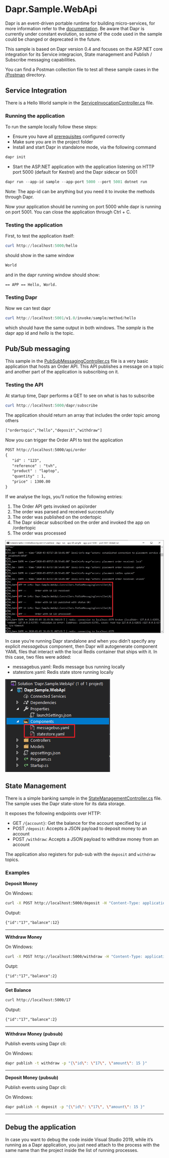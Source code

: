# Dapr.Sample.WebApi

Dapr is an event-driven portable runtime for building micro-services, for more information refer to the [documentation](https://github.com/dapr/docs/). Be aware that Dapr is currently under constant evolution, so some of the code used in the sample could be changed or deprecated in the future.

This sample is based on Dapr version 0.4 and focuses on the ASP.NET core integration for its Service integracion, State management and Publish / Subscribe messaging capabilities.

You can find a Postman collection file to test all these sample cases in the [/Postman](./Postman) directory.

## Service Integration

There is a Hello World sample in the [ServiceInvocationController.cs](./Dapr.Sample.WebApi/Controllers/ServiceInvocationController.cs) file.

### Running the application

To run the sample locally follow these steps:

- Ensure you have all [prerequisites](https://github.com/dapr/docs/blob/master/getting-started/environment-setup.md#prerequisites) configured correctly
- Make sure you are in the project folder
- Install and start Dapr in standalone mode, via the following command

```sh
dapr init
```

- Start the ASP.NET application with the application listening on HTTP port 5000 (default for Kestrel) and the Dapr sidecar on 5001

```powershell
dapr run --app-id sample --app-port 5000 --port 5001 dotnet run
```

Note: The app-id can be anything but you need it to invoke the methods through Dapr.

Now your application should be running on port 5000 while dapr is running on port 5001. You can close the application through Ctrl + C.

### Testing the application

First, to test the application itself:

```powershell
curl http://localhost:5000/hello
```

should show in the same window

```powershell
World
```

and in the dapr running window should show:

```
== APP == Hello, World.
```

### Testing Dapr

Now we can test dapr

```powershell
curl http://localhost:5001/v1.0/invoke/sample/method/hello
```

which should have the same output in both windows.
The *sample* is the dapr app id and *hello* is the topic.

## Pub/Sub messaging

This sample in the [PubSubMessagingController.cs](./Dapr.Sample.WebApi/Controllers/PubSubMessagingController.cs) file is a very basic application that hosts an Order API.  This API publishes a message on a topic and another part of the application is subscribing on it.

### Testing the API

At startup time, Dapr performs a GET to see on what is has to subscribe

```powershell
curl http://localhost:5000/dapr/subscribe
```

 The application should return an array that includes the order topic among others

```txt
["ordertopic","hello","deposit","withdraw"]
```

Now you can trigger the Order API to test the application

```txt
POST http://localhost:5000/api/order
{
   "id" : "123",
   "reference" : "tvh",
   "product" : "laptop",
   "quantity" : 1,
   "price" : 1300.00
}
```

If we analyse the logs, you’ll notice the following entries:

1. The Order API gets invoked on api/order
2. The order was parsed and received successfully
3. The order was published on the ordertopic
4. The Dapr sidecar subscribed on the order and invoked the app on /ordertopic
5. The order was processed

<p>
  <img alt="Dapr dotnet console output" src="./Images/console.jpg"/>
</p>

In case you’re running Dapr standalone and when you didn’t specify any explicit _messagebus_ component, then Dapr will autogenerate component YAML files that interact with the local Redis container that ships with it. In this case, two files were added:

- messagebus.yaml: Redis message bus running locally
- statestore.yaml: Redis state store running locally

<p>
  <img alt="Redis messagebus components" src="./Images/components.png"/>
</p>

## State Management

There is a simple banking sample in the [StateManagementController.cs](./Dapr.Sample.WebApi/Controllers/StateManagementController.cs) file. The sample uses the Dapr state-store for its data storage.

It exposes the following endpoints over HTTP:

- GET `/{account}`: Get the balance for the account specified by `id`
- POST `/deposit`: Accepts a JSON payload to deposit money to an account
- POST `/withdraw`: Accepts a JSON payload to withdraw money from an account

The application also registers for pub-sub with the `deposit` and `withdraw` topics.

### Examples

**Deposit Money**

 On Windows:

```sh
curl -X POST http://localhost:5000/deposit -H "Content-Type: application/json" -d "{ \"id\": \"17\", \"amount\": 12 }"
```

 Output:

```txt
{"id":"17","balance":12}
```

---

**Withdraw Money**

On Windows:

```sh
curl -X POST http://localhost:5000/withdraw -H "Content-Type: application/json" -d "{ \"id\": \"17\", \"amount\": 10 }"
 ```

Outpt:

```txt
{"id":"17","balance":2}
```

---

**Get Balance**

```sh
curl http://localhost:5000/17
```

Output:

```txt
{"id":"17","balance":2}
```

---

 **Withdraw Money (pubsub)**

Publish events using Dapr cli:

On Windows:

```sh
dapr publish -t withdraw -p "{\"id\": \"17\", \"amount\": 15 }"
```

---

**Deposit Money (pubsub)**

Publish events using Dapr cli:

On Windows:

```sh
dapr publish -t deposit -p "{\"id\": \"17\", \"amount\": 15 }"
```

---

## Debug the application

In case you want to debug the code inside Visual Studio 2019, while it’s running as a Dapr application, you just need attach to the process with the same name than the project inside the list of running processes.
